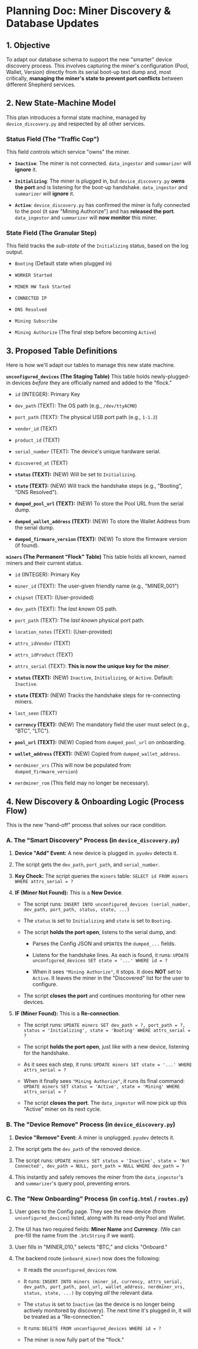 Planning Doc: Miner Discovery & Database Updates
================================================

1\. Objective
-------------

To adapt our database schema to support the new "smarter" device discovery process. This involves capturing the miner's configuration (Pool, Wallet, Version) directly from its serial boot-up text dump and, most critically, **managing the miner's state to prevent port conflicts** between different Shepherd services.

2\. New State-Machine Model
---------------------------

This plan introduces a formal state machine, managed by `device_discovery.py` and respected by all other services.

### Status Field (The "Traffic Cop")

This field controls which service "owns" the miner.

-   **`Inactive`**: The miner is not connected. `data_ingestor` and `summarizer` will **ignore** it.

-   **`Initializing`**: The miner is plugged in, but `device_discovery.py` **owns the port** and is listening for the boot-up handshake. `data_ingestor` and `summarizer` will **ignore** it.

-   **`Active`**: `device_discovery.py` has confirmed the miner is fully connected to the pool (it saw "Mining Authorize") and has **released the port**. `data_ingestor` and `summarizer` will **now monitor** this miner.

### State Field (The Granular Step)

This field tracks the *sub-state* of the `Initializing` status, based on the log output.

-   `Booting` (Default state when plugged in)

-   `WORKER Started`

-   `MINER HW Task Started`

-   `CONNECTED IP`

-   `DNS Resolved`

-   `Mining Subscribe`

-   `Mining Authorize` (The final step before becoming `Active`)

3\. Proposed Table Definitions
------------------------------

Here is how we'll adapt our tables to manage this new state machine.

**`unconfigured_devices` (The Staging Table)** This table holds newly-plugged-in devices *before* they are officially named and added to the "flock."

-   `id` (INTEGER): Primary Key

-   `dev_path` (TEXT): The OS path (e.g., `/dev/ttyACM0`)

-   `port_path` (TEXT): The physical USB port path (e.g., `1-1.2`)

-   `vendor_id` (TEXT)

-   `product_id` (TEXT)

-   `serial_number` (TEXT): The device's unique hardware serial.

-   `discovered_at` (TEXT)

-   **`status` (TEXT):** (NEW) Will be set to `Initializing`.

-   **`state` (TEXT):** (NEW) Will track the handshake steps (e.g., "Booting", "DNS Resolved").

-   **`dumped_pool_url` (TEXT):** (NEW) To store the Pool URL from the serial dump.

-   **`dumped_wallet_address` (TEXT):** (NEW) To store the Wallet Address from the serial dump.

-   **`dumped_firmware_version` (TEXT):** (NEW) To store the firmware version (if found).

**`miners` (The Permanent "Flock" Table)** This table holds all known, named miners and their current status.

-   `id` (INTEGER): Primary Key

-   `miner_id` (TEXT): The user-given friendly name (e.g., "MINER_001")

-   `chipset` (TEXT): (User-provided)

-   `dev_path` (TEXT): The *last known* OS path.

-   `port_path` (TEXT): The *last known* physical port path.

-   `location_notes` (TEXT): (User-provided)

-   `attrs_idVendor` (TEXT)

-   `attrs_idProduct` (TEXT)

-   `attrs_serial` (TEXT): **This is now the unique key for the** ***miner***.

-   **`status` (TEXT):** (NEW) `Inactive`, `Initializing`, or `Active`. Default: `Inactive`.

-   **`state` (TEXT):** (NEW) Tracks the handshake steps for re-connecting miners.

-   `last_seen` (TEXT)

-   **`currency` (TEXT):** (NEW) The mandatory field the user must select (e.g., "BTC", "LTC").

-   **`pool_url` (TEXT):** (NEW) Copied from `dumped_pool_url` on onboarding.

-   **`wallet_address` (TEXT):** (NEW) Copied from `dumped_wallet_address`.

-   `nerdminer_vrs` (This will now be populated from `dumped_firmware_version`)

-   `nerdminer_rom` (This field may no longer be necessary).

4\. New Discovery & Onboarding Logic (Process Flow)
---------------------------------------------------

This is the new "hand-off" process that solves our race condition.

### A. The "Smart Discovery" Process (in `device_discovery.py`)

1.  **Device "Add" Event:** A new device is plugged in. `pyudev` detects it.

2.  The script gets the `dev_path`, `port_path`, and `serial_number`.

3.  **Key Check:** The script queries the `miners` table: `SELECT id FROM miners WHERE attrs_serial = ?`

4.  **IF (Miner Not Found):** This is a **New Device**.

    -   The script runs: `INSERT INTO unconfigured_devices (serial_number, dev_path, port_path, status, state, ...)`

    -   The `status` is set to `Initializing` and `state` is set to `Booting`.

    -   The script **holds the port open**, listens to the serial dump, and:

        -   Parses the Config JSON and `UPDATE`s the `dumped_...` fields.

        -   Listens for the handshake lines. As each is found, it runs: `UPDATE unconfigured_devices SET state = '...' WHERE id = ?`

        -   When it sees `"Mining Authorize"`, it stops. It does **NOT** set to `Active`. It leaves the miner in the "Discovered" list for the user to configure.

    -   The script **closes the port** and continues monitoring for other new devices.

5.  **IF (Miner Found):** This is a **Re-connection**.

    -   The script runs: `UPDATE miners SET dev_path = ?, port_path = ?, status = 'Initializing', state = 'Booting' WHERE attrs_serial = ?`

    -   The script **holds the port open**, just like with a new device, listening for the handshake.

    -   As it sees each step, it runs: `UPDATE miners SET state = '...' WHERE attrs_serial = ?`

    -   When it finally sees `"Mining Authorize"`, it runs its final command: `UPDATE miners SET status = 'Active', state = 'Mining' WHERE attrs_serial = ?`

    -   The script **closes the port**. The `data_ingestor` will now pick up this "Active" miner on its next cycle.

### B. The "Device Remove" Process (in `device_discovery.py`)

1.  **Device "Remove" Event:** A miner is unplugged. `pyudev` detects it.

2.  The script gets the `dev_path` of the removed device.

3.  The script runs: `UPDATE miners SET status = 'Inactive', state = 'Not Connected', dev_path = NULL, port_path = NULL WHERE dev_path = ?`

4.  This instantly and safely removes the miner from the `data_ingestor`'s and `summarizer`'s query pool, preventing errors.

### C. The "New Onboarding" Process (in `config.html` / `routes.py`)

1.  User goes to the Config page. They see the new device (from `unconfigured_devices`) listed, along with its read-only Pool and Wallet.

2.  The UI has two required fields: **Miner Name** and **Currency**. (We can pre-fill the name from the `.btcString` if we want).

3.  User fills in "MINER_010," selects "BTC," and clicks "Onboard."

4.  The backend route (`onboard_miner`) now does the following:

    -   It reads the `unconfigured_devices` row.

    -   It runs: `INSERT INTO miners (miner_id, currency, attrs_serial, dev_path, port_path, pool_url, wallet_address, nerdminer_vrs, status, state, ...)` by copying *all* the relevant data.

    -   The `status` is set to `Inactive` (as the device is no longer being actively monitored by discovery). The next time it's plugged in, it will be treated as a "Re-connection."

    -   It runs: `DELETE FROM unconfigured_devices WHERE id = ?`

    -   The miner is now fully part of the "flock."